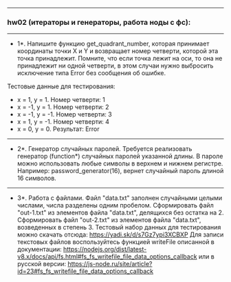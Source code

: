 -----------------------------------------------------
### hw02 (итераторы и генераторы, работа ноды с фс): 
-----------------------------------------------------
* 1*. Напишите функцию get_quadrant_number, которая принимает 
координаты точки X и Y и возвращает номер четверти, которой 
эта точка принадлежит. Помните, что если точка лежит на оси, то 
она не принадлежит ни одной четверти, в этом случаи нужно 
выбросить исключение типа Error без сообщения об ошибке.

Тестовые данные для тестирования:
* x = 1, y = 1. Номер четверти: 1
* x = -1, y = 1. Номер четверти: 2
* x = -1, y = -1. Номер четверти: 3
* x = 1, y = -1. Номер четверти: 4
* x = 0, y = 0. Результат: Error
 
-----------------------------------------------------
* 2*. Генератор случайных паролей. Требуется реализовать генератор
(function*) случайных паролей указанной длины. В пароле можно 
использовать любые символы в верхнем и нижнем регистре. 
Например: password_generator(16), вернет случайный пароль 
длиной 16 символов.

-----------------------------------------------------
* 3*. Работа с файлами. Файл "data.txt" заполнен случайными целыми числами, 
числа разделены одним пробелом.
Сформировать файл "out-1.txt" из элементов файла "data.txt", делящихся 
без остатка на 2. Сформировать файл "out-2.txt" из элементов файла "data.txt", 
возведенных в степень 3. Тестовый набор данных для тестирования можно 
скачать отсюда: https://yadi.sk/d/s7Gz7ypi3XCBXP 
Для записи текстовых файлов воспользуйтесь функцией 
writeFile описанной в документации: 
https://nodejs.org/dist/latest-v8.x/docs/api/fs.html#fs_fs_writefile_file_data_options_callback
или в русской версии: 
https://js-node.ru/site/article?id=23#fs_fs_writefile_file_data_options_callback